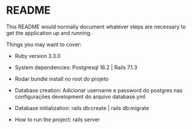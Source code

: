 # README

This README would normally document whatever steps are necessary to get the
application up and running.

Things you may want to cover:

* Ruby version
  3.3.0

* System dependencies:
  Postgresql 16.2 |
  Rails 7.1.3

* Rodar bundle install no root do projeto

* Database creation: Adicionar username e password do postgres nas configurações development do arquivo database.yml

* Database initialization: rails db:create | rails db:migrate

* How to run the project: rails server
  
